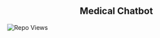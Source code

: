 <div align="center">
  <h2 align="center">Medical Chatbot</h2>
  <div align="left">
	
![Repo Views](https://visitor-badge.laobi.icu/badge?page_id=SpencerVJones/MedicalChatbot)
</div>

